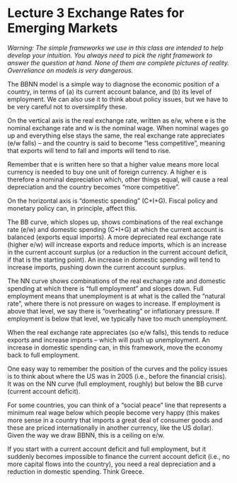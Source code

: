# Lecture 3 Exchange Rates for Emerging Markets 

*Warning: The simple frameworks we use in this class are intended to help develop your intuition.  You always need to pick the right framework to answer the question at hand.  None of them are complete pictures of reality. Overreliance on models is very dangerous.* 

The BBNN model is a simple way to diagnose the economic position of a country, in terms of (a) its current account balance, and (b) its level of employment.  We can also use it to think about policy issues, but we have to be very careful not to oversimplify these. 

On the vertical axis is the real exchange rate, written as e/w, where e is the nominal exchange rate and w is the nominal wage.  When nominal wages go up and everything else stays the same, the real exchange rate appreciates (e/w falls) – and the country is said to become “less competitive”, meaning that exports will tend to fall and imports will tend to rise. 

Remember that e is written here so that a higher value means more local currency is needed to buy one unit of foreign currency. A higher e is therefore a nominal depreciation which, other things equal, will cause a real depreciation and the country becomes “more competitive”. 

On the horizontal axis is “domestic spending” (C+I+G).  Fiscal policy and monetary policy can, in principle, affect this. 

The BB curve, which slopes up, shows combinations of the real exchange rate (e/w) and domestic spending (C+I+G) at which the current account is balanced (exports equal imports).  A more depreciated real exchange rate (higher e/w) will increase exports and reduce imports, which is an increase in the current account surplus (or a reduction in the current account deficit, if that is the starting point). An increase in domestic spending will tend to increase imports, pushing down the current account surplus. 

The NN curve shows combinations of the real exchange rate and domestic spending at which there is “full employment” and slopes down.  Full employment means that unemployment is at what is the called the “natural rate”, where there is not pressure on wages to increase.  If employment is above that level, we say there is “overheating” or inflationary pressure.  If employment is below that level, we typically have too much unemployment. 

When the real exchange rate appreciates (so e/w falls), this tends to reduce exports and increase imports – which will push up unemployment.  An increase in domestic spending can, in this framework, move the economy back to full employment. 

One easy way to remember the position of the curves and the policy issues is to think about where the US was in 2005 (i.e., before the financial crisis).  It was on the NN curve (full employment, roughly) but below the BB curve (current account deficit). 

For some countries, you can think of a “social peace” line that represents a minimum real wage below which people become very happy (this makes more sense in a country that imports a great deal of consumer goods and these are priced internationally in another currency, like the US dollar). Given the way we draw BBNN, this is a ceiling on e/w. 

If you start with a current account deficit and full employment, but it suddenly becomes impossible to finance the current account deficit (i.e., no more capital flows into the country), you need a real depreciation and a reduction in domestic spending.  Think Greece. 